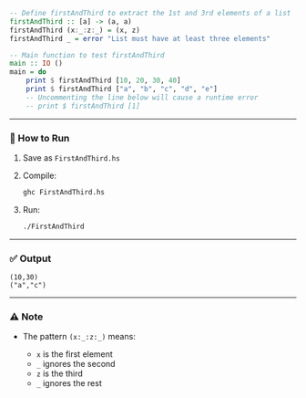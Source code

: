 ```haskell
-- Define firstAndThird to extract the 1st and 3rd elements of a list
firstAndThird :: [a] -> (a, a)
firstAndThird (x:_:z:_) = (x, z)
firstAndThird _ = error "List must have at least three elements"

-- Main function to test firstAndThird
main :: IO ()
main = do
    print $ firstAndThird [10, 20, 30, 40]
    print $ firstAndThird ["a", "b", "c", "d", "e"]
    -- Uncommenting the line below will cause a runtime error
    -- print $ firstAndThird [1] 
```

---

### 🔧 How to Run

1. Save as `FirstAndThird.hs`
2. Compile:

   ```bash
   ghc FirstAndThird.hs
   ```
3. Run:

   ```bash
   ./FirstAndThird
   ```

---

### ✅ Output

```
(10,30)
("a","c")
```

---

### ⚠️ Note

* The pattern `(x:_:z:_)` means:

  * `x` is the first element
  * `_` ignores the second
  * `z` is the third
  * `_` ignores the rest
